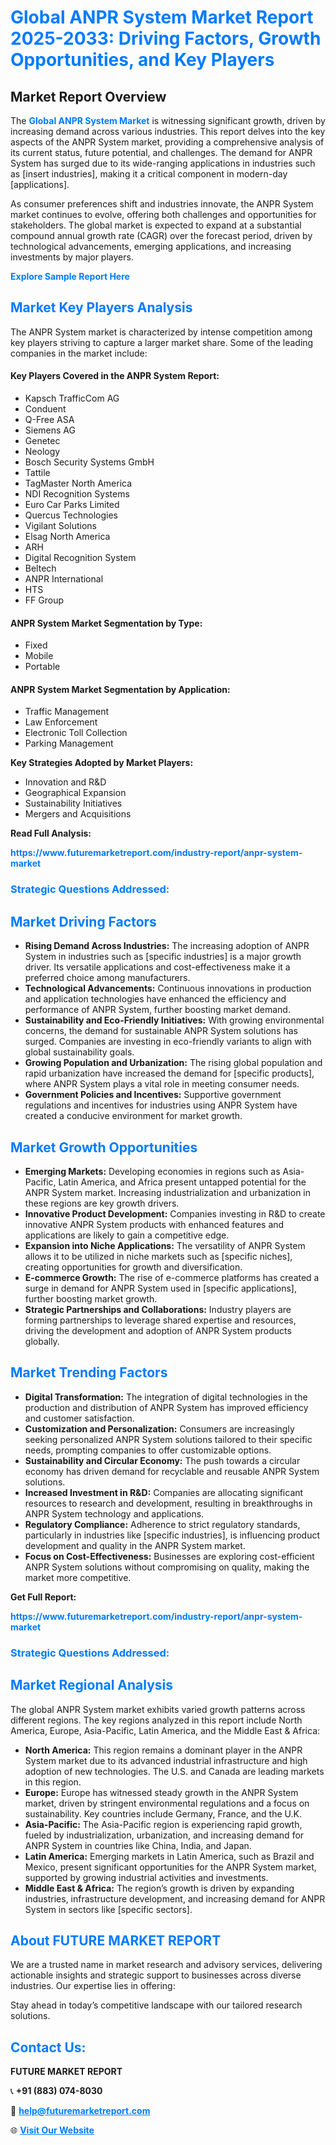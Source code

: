 <h1 style="color: #007BFF;">Global ANPR System Market Report 2025-2033: Driving Factors, Growth Opportunities, and Key Players</h1>

<section id="overview">
<h2>Market Report Overview</h2>
<p>The <a href="https://www.futuremarketreport.com/industry-report/anpr-system-market" style="color: #007BFF; text-decoration: none;"><strong>Global ANPR System Market</strong></a> is witnessing significant growth, driven by increasing demand across various industries. This report delves into the key aspects of the ANPR System market, providing a comprehensive analysis of its current status, future potential, and challenges. The demand for ANPR System has surged due to its wide-ranging applications in industries such as [insert industries], making it a critical component in modern-day [applications].</p>
<p>As consumer preferences shift and industries innovate, the ANPR System market continues to evolve, offering both challenges and opportunities for stakeholders. The global market is expected to expand at a substantial compound annual growth rate (CAGR) over the forecast period, driven by technological advancements, emerging applications, and increasing investments by major players.</p>
</section>

<section id="overview">
<p><a href="https://www.futuremarketreport.com/request-sample/reportId=56488" style="color: #007BFF; text-decoration: none;"><strong>Explore Sample Report Here</strong></a></p>
</section>

<section id="key-players">
<h2 style="color: #007BFF;">Market Key Players Analysis</h2>
<p>The ANPR System market is characterized by intense competition among key players striving to capture a larger market share. Some of the leading companies in the market include:</p>
<h4>Key Players Covered in the ANPR System Report:</h4>
<ul><li>Kapsch TrafficCom AG</li><li>Conduent</li><li>Q-Free ASA</li><li>Siemens AG</li><li>Genetec</li><li>Neology</li><li>Bosch Security Systems GmbH</li><li>Tattile</li><li>TagMaster North America</li><li>NDI Recognition Systems</li><li>Euro Car Parks Limited</li><li>Quercus Technologies</li><li>Vigilant Solutions</li><li>Elsag North America</li><li>ARH</li><li>Digital Recognition System</li><li>Beltech</li><li>ANPR International</li><li>HTS</li><li>FF Group</li></ul>
<h4>ANPR System Market Segmentation by Type:</h4>
<ul><li>Fixed</li><li>Mobile</li><li>Portable</li></ul>

<h4>ANPR System Market Segmentation by Application:</h4>
<ul><li>Traffic Management</li><li>Law Enforcement</li><li>Electronic Toll Collection</li><li>Parking Management</li></ul>
<p><strong>Key Strategies Adopted by Market Players:</strong></p>
<ul>
<li>Innovation and R&D</li>
<li>Geographical Expansion</li>
<li>Sustainability Initiatives</li>
<li>Mergers and Acquisitions</li>
</ul>
</section>

<section>
<p><strong>Read Full Analysis: </strong></p><a href="https://www.futuremarketreport.com/industry-report/anpr-system-market" style="color: #007BFF; text-decoration: none;"><strong>https://www.futuremarketreport.com/industry-report/anpr-system-market</strong></a>
<h3 style="color: #007BFF;">Strategic Questions Addressed:</h3>
</section>

<section id="driving-factors">
<h2 style="color: #007BFF;">Market Driving Factors</h2>
<ul>
<li><strong>Rising Demand Across Industries:</strong> The increasing adoption of ANPR System in industries such as [specific industries] is a major growth driver. Its versatile applications and cost-effectiveness make it a preferred choice among manufacturers.</li>
<li><strong>Technological Advancements:</strong> Continuous innovations in production and application technologies have enhanced the efficiency and performance of ANPR System, further boosting market demand.</li>
<li><strong>Sustainability and Eco-Friendly Initiatives:</strong> With growing environmental concerns, the demand for sustainable ANPR System solutions has surged. Companies are investing in eco-friendly variants to align with global sustainability goals.</li>
<li><strong>Growing Population and Urbanization:</strong> The rising global population and rapid urbanization have increased the demand for [specific products], where ANPR System plays a vital role in meeting consumer needs.</li>
<li><strong>Government Policies and Incentives:</strong> Supportive government regulations and incentives for industries using ANPR System have created a conducive environment for market growth.</li>
</ul>
</section>

<section id="growth-opportunities">
<h2 style="color: #007BFF;">Market Growth Opportunities</h2>
<ul>
<li><strong>Emerging Markets:</strong> Developing economies in regions such as Asia-Pacific, Latin America, and Africa present untapped potential for the ANPR System market. Increasing industrialization and urbanization in these regions are key growth drivers.</li>
<li><strong>Innovative Product Development:</strong> Companies investing in R&D to create innovative ANPR System products with enhanced features and applications are likely to gain a competitive edge.</li>
<li><strong>Expansion into Niche Applications:</strong> The versatility of ANPR System allows it to be utilized in niche markets such as [specific niches], creating opportunities for growth and diversification.</li>
<li><strong>E-commerce Growth:</strong> The rise of e-commerce platforms has created a surge in demand for ANPR System used in [specific applications], further boosting market growth.</li>
<li><strong>Strategic Partnerships and Collaborations:</strong> Industry players are forming partnerships to leverage shared expertise and resources, driving the development and adoption of ANPR System products globally.</li>
</ul>
</section>

<section id="trending-factors">
<h2 style="color: #007BFF;">Market Trending Factors</h2>
<ul>
<li><strong>Digital Transformation:</strong> The integration of digital technologies in the production and distribution of ANPR System has improved efficiency and customer satisfaction.</li>
<li><strong>Customization and Personalization:</strong> Consumers are increasingly seeking personalized ANPR System solutions tailored to their specific needs, prompting companies to offer customizable options.</li>
<li><strong>Sustainability and Circular Economy:</strong> The push towards a circular economy has driven demand for recyclable and reusable ANPR System solutions.</li>
<li><strong>Increased Investment in R&D:</strong> Companies are allocating significant resources to research and development, resulting in breakthroughs in ANPR System technology and applications.</li>
<li><strong>Regulatory Compliance:</strong> Adherence to strict regulatory standards, particularly in industries like [specific industries], is influencing product development and quality in the ANPR System market.</li>
<li><strong>Focus on Cost-Effectiveness:</strong> Businesses are exploring cost-efficient ANPR System solutions without compromising on quality, making the market more competitive.</li>
</ul>
</section>

<section>
<p><strong>Get Full Report: </strong></p><a href="https://www.futuremarketreport.com/industry-report/anpr-system-market" style="color: #007BFF; text-decoration: none;"><strong>https://www.futuremarketreport.com/industry-report/anpr-system-market</strong></a>
<h3 style="color: #007BFF;">Strategic Questions Addressed:</h3>
</section>


<section id="regional-analysis">
<h2 style="color: #007BFF;">Market Regional Analysis</h2>
<p>The global ANPR System market exhibits varied growth patterns across different regions. The key regions analyzed in this report include North America, Europe, Asia-Pacific, Latin America, and the Middle East & Africa:</p>
<ul>
<li><strong>North America:</strong> This region remains a dominant player in the ANPR System market due to its advanced industrial infrastructure and high adoption of new technologies. The U.S. and Canada are leading markets in this region.</li>
<li><strong>Europe:</strong> Europe has witnessed steady growth in the ANPR System market, driven by stringent environmental regulations and a focus on sustainability. Key countries include Germany, France, and the U.K.</li>
<li><strong>Asia-Pacific:</strong> The Asia-Pacific region is experiencing rapid growth, fueled by industrialization, urbanization, and increasing demand for ANPR System in countries like China, India, and Japan.</li>
<li><strong>Latin America:</strong> Emerging markets in Latin America, such as Brazil and Mexico, present significant opportunities for the ANPR System market, supported by growing industrial activities and investments.</li>
<li><strong>Middle East & Africa:</strong> The region’s growth is driven by expanding industries, infrastructure development, and increasing demand for ANPR System in sectors like [specific sectors].</li>
</ul>
</section>

<footer>
<h2 style="color: #007BFF;">About FUTURE MARKET REPORT</h2>
<p>We are a trusted name in market research and advisory services, delivering actionable insights and strategic support to businesses across diverse industries. Our expertise lies in offering:</p>

<p>Stay ahead in today’s competitive landscape with our tailored research solutions.</p>

<h2 style="color: #007BFF;">Contact Us:</h2>
<p><strong>FUTURE MARKET REPORT</strong></p>
<p>📞 <strong>+91 (883) 074-8030</strong></p>
<p>📧 <strong><a href="mailto:help@futuremarketreport.com" style="color: #007BFF;">help@futuremarketreport.com</a></strong></p>
<p>🌐 <strong><a href="https://www.futuremarketreport.com/" style="color: #007BFF;">Visit Our Website</a></strong></p>
</footer>